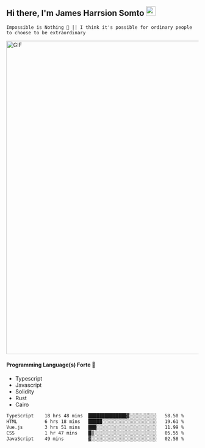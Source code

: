 ## Hi there, I'm James Harrsion Somto <img src="https://media.giphy.com/media/hvRJCLFzcasrR4ia7z/giphy.gif" width="25px">

`Impossible is Nothing 🚀 || I think it's possible for ordinary people to choose to be extraordinary`

 
<img align="center" alt="GIF" src="https://github.com/Gapur/Gapur/blob/master/coding.gif?raw=true" width="818px" height="818px" />


#### Programming Language(s) Forte 🚀
- Typescript
- Javascript
- Solidity
- Rust
- Cairo



<!--START_SECTION:waka-->

```txt
TypeScript    18 hrs 48 mins  ██████████████▓░░░░░░░░░░   58.50 %
HTML          6 hrs 18 mins   █████░░░░░░░░░░░░░░░░░░░░   19.61 %
Vue.js        3 hrs 51 mins   ███░░░░░░░░░░░░░░░░░░░░░░   11.99 %
CSS           1 hr 47 mins    █▒░░░░░░░░░░░░░░░░░░░░░░░   05.55 %
JavaScript    49 mins         ▓░░░░░░░░░░░░░░░░░░░░░░░░   02.58 %
```

<!--END_SECTION:waka-->
<br />
<br />
<br />







